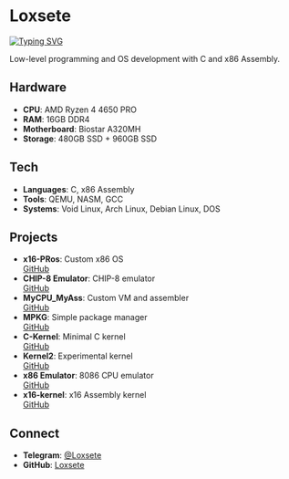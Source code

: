 # Loxsete

[![Typing SVG](https://readme-typing-svg.demolab.com?font=Fira+Code&pause=1000&width=435&lines=Download+C-kernel+please)](https://git.io/typing-svg)

Low-level programming and OS development with C and x86 Assembly.

## Hardware
- **CPU**: AMD Ryzen 4 4650 PRO
- **RAM**: 16GB DDR4
- **Motherboard**: Biostar A320MH
- **Storage**: 480GB SSD + 960GB SSD

## Tech
- **Languages**: C, x86 Assembly
- **Tools**: QEMU, NASM, GCC
- **Systems**: Void Linux, Arch Linux, Debian Linux, DOS

## Projects
- **x16-PRos**: Custom x86 OS  
  [GitHub](https://github.com/PRoX2011/x16-PRos)
- **CHIP-8 Emulator**: CHIP-8 emulator  
  [GitHub](https://github.com/Loxsete/CHIP-8)
- **MyCPU_MyAss**: Custom VM and assembler  
  [GitHub](https://github.com/Loxsete/MyCPU_MyAss)
- **MPKG**: Simple package manager  
  [GitHub](https://github.com/Loxsete/mpkg-base)
- **C-Kernel**: Minimal C kernel  
  [GitHub](https://github.com/Loxsete/C-kernel)
- **Kernel2**: Experimental kernel  
  [GitHub](https://github.com/Loxsete/Kernel2)
- **x86 Emulator**: 8086 CPU emulator  
  [GitHub](https://github.com/Loxsete/86emulator)
- **x16-kernel**: x16 Assembly kernel  
  [GitHub](https://github.com/Loxsete/x16-kernel)

## Connect
- **Telegram**: [@Loxsete](https://t.me/Loxsete)
- **GitHub**: [Loxsete](https://github.com/Loxsete)
